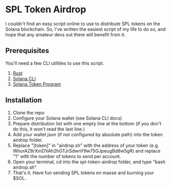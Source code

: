 # SPL Token Airdrop

I couldn't find an easy script online to use to distribute SPL tokens on the Solana blockchain. So, I've written the easiest script of my life to do so, and hope that any amateur devs out there will benefit from it.

## Prerequisites
You'll need a few CLI utilities to use this script.
1. [Rust](https://www.rust-lang.org/tools/install)
2. [Solana CLI](https://docs.solana.com/cli/install-solana-cli-tools)
3. [Solana Token Program](https://spl.solana.com/token)

## Installation
1. Clone the repo
2. Configure your Solana wallet (see Solana CLI docs)
3. Prepare distribution list with one empty line at the bottom (if you don't do this, it won't read the last line.)
4. Add your wallet json (if not configured by absolute path) into the token airdrop folder.
5. Replace "[token]" in "airdrop.sh" with the address of your token (e.g. 
WhorAZ8rXmD1iAh2hGTJrSdwnY9w75GJpeugBd8w5gR) and replace "1" with the number of tokens to send per account.
4. Open your terminal, cd into the spl-token-airdrop folder, and type "bash airdrop.sh"
5. That's it. Have fun sending SPL tokens en masse and burning your $SOL.
